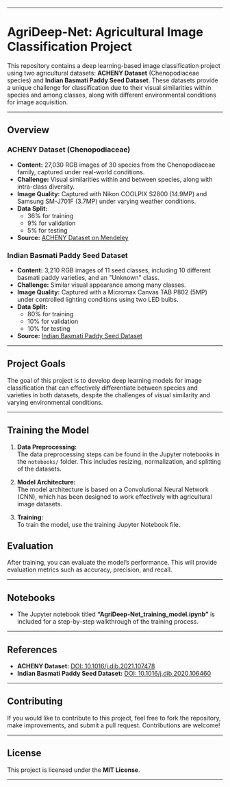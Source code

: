 

---

# AgriDeep-Net: Agricultural Image Classification Project

This repository contains a deep learning-based image classification project using two agricultural datasets: **ACHENY Dataset** (Chenopodiaceae species) and **Indian Basmati Paddy Seed Dataset**. These datasets provide a unique challenge for classification due to their visual similarities within species and among classes, along with different environmental conditions for image acquisition.

---

## Overview

### **ACHENY Dataset (Chenopodiaceae)**  
- **Content:** 27,030 RGB images of 30 species from the Chenopodiaceae family, captured under real-world conditions.
- **Challenge:** Visual similarities within and between species, along with intra-class diversity.
- **Image Quality:** Captured with Nikon COOLPIX S2800 (14.9MP) and Samsung SM-J701F (3.7MP) under varying weather conditions.
- **Data Split:**
  - 36% for training
  - 9% for validation
  - 5% for testing
- **Source:** [ACHENY Dataset on Mendeley](https://data.mendeley.com/datasets/fpfty8nn7j/1)

### **Indian Basmati Paddy Seed Dataset**  
- **Content:** 3,210 RGB images of 11 seed classes, including 10 different basmati paddy varieties, and an "Unknown" class.
- **Challenge:** Similar visual appearance among many classes.
- **Image Quality:** Captured with a Micromax Canvas TAB P802 (5MP) under controlled lighting conditions using two LED bulbs.
- **Data Split:**
  - 80% for training
  - 10% for validation
  - 10% for testing
- **Source:** [Indian Basmati Paddy Seed Dataset](http://dx.doi.org/10.17632/byms2fjzpw.2)

---

## Project Goals

The goal of this project is to develop deep learning models for image classification that can effectively differentiate between species and varieties in both datasets, despite the challenges of visual similarity and varying environmental conditions.

---

## Training the Model

1. **Data Preprocessing:**  
   The data preprocessing steps can be found in the Jupyter notebooks in the `notebooks/` folder. This includes resizing, normalization, and splitting of the datasets.

2. **Model Architecture:**  
   The model architecture is based on a Convolutional Neural Network (CNN), which has been designed to work effectively with agricultural image datasets.

3. **Training:**  
   To train the model, use the training Jupyter Notebook file. 


## Evaluation

After training, you can evaluate the model’s performance. This will provide evaluation metrics such as accuracy, precision, and recall.

---

## Notebooks

- The Jupyter notebook titled **“AgriDeep-Net_training_model.ipynb”** is included for a step-by-step walkthrough of the training process.

---

## References

- **ACHENY Dataset:** [DOI: 10.1016/j.dib.2021.107478](https://doi.org/10.1016/j.dib.2021.107478)
- **Indian Basmati Paddy Seed Dataset:** [DOI: 10.1016/j.dib.2020.106460](https://doi.org/10.1016/j.dib.2020.106460)

---

## Contributing

If you would like to contribute to this project, feel free to fork the repository, make improvements, and submit a pull request. Contributions are welcome!

---

## License

This project is licensed under the **MIT License**.

---

